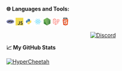 

<!--## Some articles <img src="https://media.giphy.com/media/Z6wxlelBagpIa4HNhV/giphy.gif" width="30px">:
-   [How Home Security Cameras Get Hacked?](https://yassertahiri.medium.com/how-home-security-cameras-get-hacked-6b7b3490fc47) : Hacking has been an alarming threat to the world for a long time. In this era, when all of your precious data is on the internet your priority is always about securing your data from falling into the wrong hands.-->
**🌐 Languages and Tools:**  

<code><img height="20" src="https://raw.githubusercontent.com/github/explore/80688e429a7d4ef2fca1e82350fe8e3517d3494d/topics/php/php.png"></code>
<code><img height="20" src="https://raw.githubusercontent.com/github/explore/80688e429a7d4ef2fca1e82350fe8e3517d3494d/topics/javascript/javascript.png"></code>
<code><img height="20" src="https://raw.githubusercontent.com/github/explore/80688e429a7d4ef2fca1e82350fe8e3517d3494d/topics/python/python.png"></code>
<code><img height="20" src="https://raw.githubusercontent.com/github/explore/80688e429a7d4ef2fca1e82350fe8e3517d3494d/topics/react/react.png"></code>
<code><img height="20" src="https://raw.githubusercontent.com/github/explore/80688e429a7d4ef2fca1e82350fe8e3517d3494d/topics/nodejs/nodejs.png"></code>
<code><img height="20" src="https://raw.githubusercontent.com/github/explore/80688e429a7d4ef2fca1e82350fe8e3517d3494d/topics/laravel/laravel.png"></code>
<code><img height="20" src="https://raw.githubusercontent.com/github/explore/80688e429a7d4ef2fca1e82350fe8e3517d3494d/topics/html/html.png"></code>
<p align="center">
    <a href="https://discord.gg/HaWXwrj">
    <img alt="Discord" src="https://img.shields.io/badge/Discord%20-%237289DA.svg?&style=for-the-badge&logo=discord&logoColor=white"/></a>
</p>


**📈 My GitHub Stats**

<a align="center" href="https://github.com/hypercheetah"> <img width="100%" height="200" src="https://github-readme-stats.vercel.app/api?username=hypercheetah&show_icons=true&theme=merko" alt="HyperCheetah" /></a>
